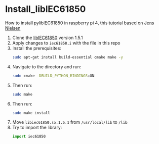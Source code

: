 # Install_libIEC61850
How to install pylibIEC61850 in raspberry pi 4, this tutorial based on [Jens Nielsen](https://www.icsrange.com/news/pyiec61850docu-m7dsj?rq=figuring%20out%20the%20libiec61850)

1. Clone the [libIEC61850](https://github.com/mz-automation/libiec61850) version 1.5.1
2. Apply changes to `iec61850.i` with the file in this repo
3. Install the prerequisites: 
   ```bash
   sudo apt-get install build-essential cmake make -y
   ```
4. Navigate to the directory and run:
   ```bash
   sudo cmake -DBUILD_PYTHON_BINDINGS=ON
   ```
5. Then run:
   ```bash
   sudo make
   ```
6. Then run:
   ```bash
   sudo make install
   ```
7. Move `libiec61850.so.1.5.1` from `/usr/local/lib` to `/lib`
8. Try to import the library:
   ```python
   import iec61850
   ```

